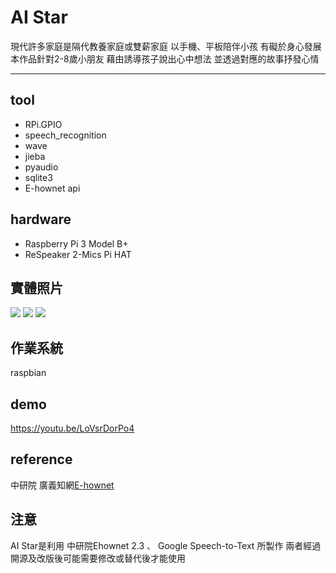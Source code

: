 # AI Star

現代許多家庭是隔代教養家庭或雙薪家庭
以手機、平板陪伴小孩 有礙於身心發展
本作品針對2-8歲小朋友
藉由誘導孩子說出心中想法
並透過對應的故事抒發心情

---
## tool
* RPi.GPIO
* speech_recognition
* wave
* jieba
* pyaudio
* sqlite3
* E-hownet api

## hardware
* Raspberry Pi 3 Model B+
* ReSpeaker 2-Mics Pi HAT

## 實體照片
![](https://i.imgur.com/RJML4mu.jpg)
![](https://i.imgur.com/d0Xr3p7.jpg)
![](https://i.imgur.com/JYMefBR.jpg)

## 作業系統
raspbian

## demo
https://youtu.be/LoVsrDorPo4

## reference
中研院 廣義知網[E-hownet](https://github.com/ckiplab/ehownet)


## 注意
AI Star是利用
中研院Ehownet 2.3 、 Google Speech-to-Text 所製作
兩者經過開源及改版後可能需要修改或替代後才能使用



